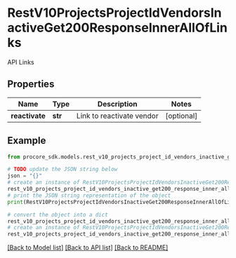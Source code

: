 # RestV10ProjectsProjectIdVendorsInactiveGet200ResponseInnerAllOfLinks

API Links

## Properties

Name | Type | Description | Notes
------------ | ------------- | ------------- | -------------
**reactivate** | **str** | Link to reactivate vendor | [optional] 

## Example

```python
from procore_sdk.models.rest_v10_projects_project_id_vendors_inactive_get200_response_inner_all_of_links import RestV10ProjectsProjectIdVendorsInactiveGet200ResponseInnerAllOfLinks

# TODO update the JSON string below
json = "{}"
# create an instance of RestV10ProjectsProjectIdVendorsInactiveGet200ResponseInnerAllOfLinks from a JSON string
rest_v10_projects_project_id_vendors_inactive_get200_response_inner_all_of_links_instance = RestV10ProjectsProjectIdVendorsInactiveGet200ResponseInnerAllOfLinks.from_json(json)
# print the JSON string representation of the object
print(RestV10ProjectsProjectIdVendorsInactiveGet200ResponseInnerAllOfLinks.to_json())

# convert the object into a dict
rest_v10_projects_project_id_vendors_inactive_get200_response_inner_all_of_links_dict = rest_v10_projects_project_id_vendors_inactive_get200_response_inner_all_of_links_instance.to_dict()
# create an instance of RestV10ProjectsProjectIdVendorsInactiveGet200ResponseInnerAllOfLinks from a dict
rest_v10_projects_project_id_vendors_inactive_get200_response_inner_all_of_links_from_dict = RestV10ProjectsProjectIdVendorsInactiveGet200ResponseInnerAllOfLinks.from_dict(rest_v10_projects_project_id_vendors_inactive_get200_response_inner_all_of_links_dict)
```
[[Back to Model list]](../README.md#documentation-for-models) [[Back to API list]](../README.md#documentation-for-api-endpoints) [[Back to README]](../README.md)


